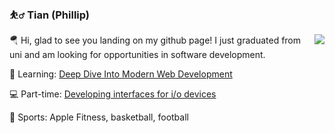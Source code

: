 ### ⛹️‍♂️ Tian (Phillip)

<img align="right" src="https://github-readme-stats.vercel.app/api?username=tian3rd&show_icons=true&icon_color=0366d6&text_color=24292e&hide_title=true" />

🪂 Hi, glad to see you landing on my github page! I just graduated from uni and am looking for opportunities in software development.

🔩 Learning: [Deep Dive Into Modern Web Development](fullstackopen.com/en/)

💻 Part-time: [Developing interfaces for i/o devices](https://github.com/tian3rd/pi_dev/blob/main/SummerProject_TianWu.pdf)

🏀 Sports: Apple Fitness, basketball, football
